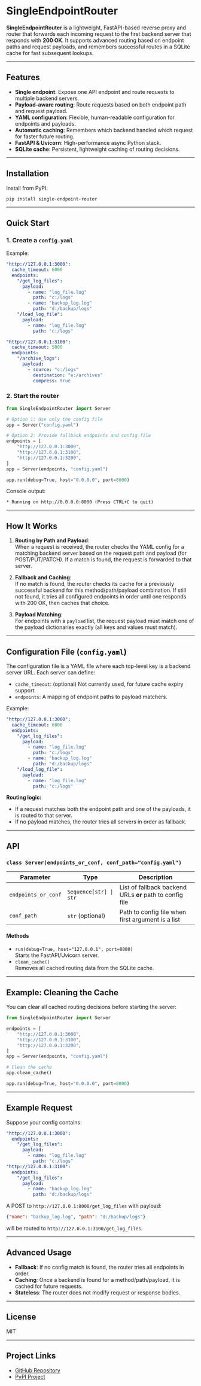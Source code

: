 # SingleEndpointRouter

**SingleEndpointRouter** is a lightweight, FastAPI-based reverse proxy and router that forwards each incoming request to the first backend server that responds with **200 OK**. It supports advanced routing based on endpoint paths and request payloads, and remembers successful routes in a SQLite cache for fast subsequent lookups.

---

## Features

- **Single endpoint**: Expose one API endpoint and route requests to multiple backend servers.
- **Payload-aware routing**: Route requests based on both endpoint path and request payload.
- **YAML configuration**: Flexible, human-readable configuration for endpoints and payloads.
- **Automatic caching**: Remembers which backend handled which request for faster future routing.
- **FastAPI & Uvicorn**: High-performance async Python stack.
- **SQLite cache**: Persistent, lightweight caching of routing decisions.

---

## Installation

Install from PyPI:

```bash
pip install single-endpoint-router
```

---

## Quick Start

### 1. Create a `config.yaml`

Example:

```yaml
"http://127.0.0.1:3000":
  cache_timeout: 6000
  endpoints:
    "/get_log_files":
      payload:
        - name: "log_file.log"
          path: "c:/logs"
        - name: "backup_log.log"
          path: "d:/backup/logs"
    "/load_log_file":
      payload:
        - name: "log_file.log"
          path: "c:/logs"

"http://127.0.0.1:3100":
  cache_timeout: 5000
  endpoints:
    "/archive_logs":
      payload:
        - source: "c:/logs"
          destination: "e:/archives"
          compress: true
```

### 2. Start the router

```python
from SingleEndpointRouter import Server

# Option 1: Use only the config file
app = Server("config.yaml")

# Option 2: Provide fallback endpoints and config file
endpoints = [
    "http://127.0.0.1:3000",
    "http://127.0.0.1:3100",
    "http://127.0.0.1:3200",
]
app = Server(endpoints, "config.yaml")

app.run(debug=True, host="0.0.0.0", port=8000)
```

Console output:

```
* Running on http://0.0.0.0:8000 (Press CTRL+C to quit)
```

---

## How It Works

1. **Routing by Path and Payload**:  
   When a request is received, the router checks the YAML config for a matching backend server based on the request path and payload (for POST/PUT/PATCH). If a match is found, the request is forwarded to that server.

2. **Fallback and Caching**:  
   If no match is found, the router checks its cache for a previously successful backend for this method/path/payload combination. If still not found, it tries all configured endpoints in order until one responds with 200 OK, then caches that choice.

3. **Payload Matching**:  
   For endpoints with a `payload` list, the request payload must match one of the payload dictionaries exactly (all keys and values must match).

---

## Configuration File (`config.yaml`)

The configuration file is a YAML file where each top-level key is a backend server URL. Each server can define:

- `cache_timeout`: (optional) Not currently used, for future cache expiry support.
- `endpoints`: A mapping of endpoint paths to payload matchers.

Example:

```yaml
"http://127.0.0.1:3000":
  cache_timeout: 6000
  endpoints:
    "/get_log_files":
      payload:
        - name: "log_file.log"
          path: "c:/logs"
        - name: "backup_log.log"
          path: "d:/backup/logs"
    "/load_log_file":
      payload:
        - name: "log_file.log"
          path: "c:/logs"
```

**Routing logic:**

- If a request matches both the endpoint path and one of the payloads, it is routed to that server.
- If no payload matches, the router tries all servers in order as fallback.

---

## API

### `class Server(endpoints_or_conf, conf_path="config.yaml")`

| Parameter             | Type                     | Description                                           |
| --------------------- | ------------------------ | ----------------------------------------------------- |
| `endpoints_or_conf`   | `Sequence[str] \| str`   | List of fallback backend URLs **or** path to config file |
| `conf_path`           | `str` (optional)         | Path to config file when first argument is a list     |

#### Methods

- `run(debug=True, host="127.0.0.1", port=8000)`  
  Starts the FastAPI/Uvicorn server.
- `clean_cache()`  
  Removes all cached routing data from the SQLite cache.

---

## Example: Cleaning the Cache

You can clear all cached routing decisions before starting the server:

```python
from SingleEndpointRouter import Server

endpoints = [
    "http://127.0.0.1:3000",
    "http://127.0.0.1:3100",
    "http://127.0.0.1:3200",
]
app = Server(endpoints, "config.yaml")

# Clean the cache
app.clean_cache()

app.run(debug=True, host="0.0.0.0", port=8000)
```

---

## Example Request

Suppose your config contains:

```yaml
"http://127.0.0.1:3000":
  endpoints:
    "/get_log_files":
      payload:
        - name: "log_file.log"
          path: "c:/logs"
"http://127.0.0.1:3100":
  endpoints:
    "/get_log_files":
      payload:
        - name: "backup_log.log"
          path: "d:/backup/logs"
```

A POST to `http://127.0.0.1:8000/get_log_files` with payload:

```json
{"name": "backup_log.log", "path": "d:/backup/logs"}
```

will be routed to `http://127.0.0.1:3100/get_log_files`.

---

## Advanced Usage

- **Fallback**: If no config match is found, the router tries all endpoints in order.
- **Caching**: Once a backend is found for a method/path/payload, it is cached for future requests.
- **Stateless**: The router does not modify request or response bodies.

---

## License

MIT

---

## Project Links

- [GitHub Repository](https://github.com/dsharathrao/single-endpoint-router)
- [PyPI Project](https://pypi.org/project/single-endpoint-router/)
